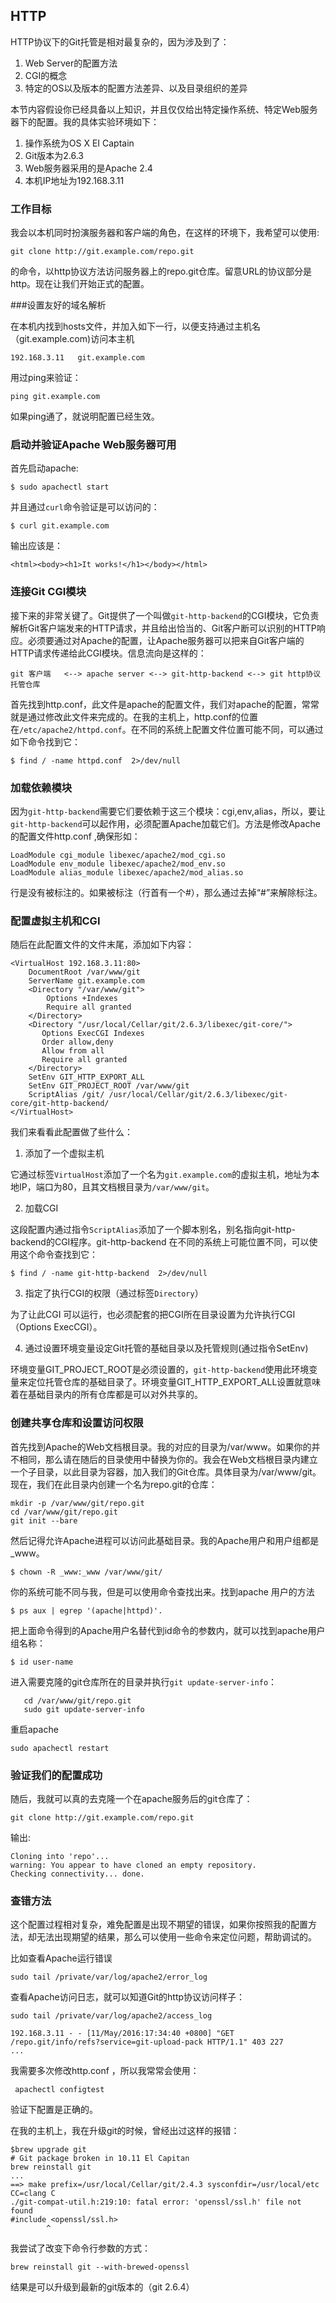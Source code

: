 ## HTTP

HTTP协议下的Git托管是相对最复杂的，因为涉及到了：

1. Web Server的配置方法
2. CGI的概念
3. 特定的OS以及版本的配置方法差异、以及目录组织的差异

本节内容假设你已经具备以上知识，并且仅仅给出特定操作系统、特定Web服务器下的配置。我的具体实验环境如下：

1. 操作系统为OS X EI Captain
2. Git版本为2.6.3
3. Web服务器采用的是Apache 2.4
4. 本机IP地址为192.168.3.11

### 工作目标

我会以本机同时扮演服务器和客户端的角色，在这样的环境下，我希望可以使用:

    git clone http://git.example.com/repo.git 

的命令，以http协议方法访问服务器上的repo.git仓库。留意URL的协议部分是http。现在让我们开始正式的配置。

###设置友好的域名解析

在本机内找到hosts文件，并加入如下一行，以便支持通过主机名（git.example.com)访问本主机

    192.168.3.11   git.example.com

用过ping来验证：
    
    ping git.example.com

如果ping通了，就说明配置已经生效。

### 启动并验证Apache Web服务器可用

首先启动apache:

    $ sudo apachectl start

并且通过`curl`命令验证是可以访问的：

    $ curl git.example.com

输出应该是：

    <html><body><h1>It works!</h1></body></html>

### 连接Git CGI模块

接下来的非常关键了。Git提供了一个叫做`git-http-backend`的CGI模块，它负责解析Git客户端发来的HTTP请求，并且给出恰当的、Git客户断可以识别的HTTP响应。必须要通过对Apache的配置，让Apache服务器可以把来自Git客户端的HTTP请求传递给此CGI模块。信息流向是这样的：

    git 客户端   <--> apache server <--> git-http-backend <--> git http协议托管仓库

首先找到http.conf，此文件是apache的配置文件，我们对apache的配置，常常就是通过修改此文件来完成的。在我的主机上，http.conf的位置在`/etc/apache2/httpd.conf`。在不同的系统上配置文件位置可能不同，可以通过如下命令找到它：

    $ find / -name httpd.conf  2>/dev/null

### 加载依赖模块

因为`git-http-backend`需要它们要依赖于这三个模块：cgi,env,alias，所以，要让`git-http-backend`可以起作用，必须配置Apache加载它们。方法是修改Apache的配置文件http.conf ,确保形如：

    LoadModule cgi_module libexec/apache2/mod_cgi.so
    LoadModule env_module libexec/apache2/mod_env.so
    LoadModule alias_module libexec/apache2/mod_alias.so

行是没有被标注的。如果被标注（行首有一个#），那么通过去掉“#”来解除标注。

### 配置虚拟主机和CGI

随后在此配置文件的文件末尾，添加如下内容：

    <VirtualHost 192.168.3.11:80>
        DocumentRoot /var/www/git
        ServerName git.example.com
        <Directory "/var/www/git">
            Options +Indexes
            Require all granted
        </Directory>
        <Directory "/usr/local/Cellar/git/2.6.3/libexec/git-core/">
           Options ExecCGI Indexes
           Order allow,deny
           Allow from all
           Require all granted
        </Directory>
        SetEnv GIT_HTTP_EXPORT_ALL
        SetEnv GIT_PROJECT_ROOT /var/www/git
        ScriptAlias /git/ /usr/local/Cellar/git/2.6.3/libexec/git-core/git-http-backend/
    </VirtualHost>

我们来看看此配置做了些什么：

1. 添加了一个虚拟主机

它通过标签`VirtualHost`添加了一个名为`git.example.com`的虚拟主机，地址为本地IP，端口为80，且其文档根目录为`/var/www/git`。

2. 加载CGI

这段配置内通过指令`ScriptAlias`添加了一个脚本别名，别名指向git-http-backend的CGI程序。git-http-backend 在不同的系统上可能位置不同，可以使用这个命令查找到它：

    $ find / -name git-http-backend  2>/dev/null
    
3. 指定了执行CGI的权限（通过标签`Directory`）

为了让此CGI 可以运行，也必须配套的把CGI所在目录设置为允许执行CGI（Options ExecCGI）。

4. 通过设置环境变量设定Git托管的基础目录以及托管规则(通过指令SetEnv)

 环境变量GIT_PROJECT_ROOT是必须设置的，`git-http-backend`使用此环境变量来定位托管仓库的基础目录了。环境变量GIT_HTTP_EXPORT_ALL设置就意味着在基础目录内的所有仓库都是可以对外共享的。

### 创建共享仓库和设置访问权限

首先找到Apache的Web文档根目录。我的对应的目录为/var/www。如果你的并不相同，那么请在随后的目录使用中替换为你的。我会在Web文档根目录内建立一个子目录，以此目录为容器，加入我们的Git仓库。具体目录为/var/www/git。现在，我们在此目录内创建一个名为repo.git的仓库：

    mkdir -p /var/www/git/repo.git
    cd /var/www/git/repo.git
    git init --bare 

然后记得允许Apache进程可以访问此基础目录。我的Apache用户和用户组都是_www。

    $ chown -R _www:_www /var/www/git/

你的系统可能不同与我，但是可以使用命令查找出来。找到apache 用户的方法

    $ ps aux | egrep '(apache|httpd)'. 

把上面命令得到的Apache用户名替代到id命令的参数内，就可以找到apache用户组名称：

    $ id user-name

进入需要克隆的git仓库所在的目录并执行`git update-server-info`：

       cd /var/www/git/repo.git 
       sudo git update-server-info

重启apache

    sudo apachectl restart

### 验证我们的配置成功

随后，我就可以真的去克隆一个在apache服务后的git仓库了：
    
    git clone http://git.example.com/repo.git

输出:

    Cloning into 'repo'...
    warning: You appear to have cloned an empty repository.
    Checking connectivity... done.

### 查错方法

这个配置过程相对复杂，难免配置是出现不期望的错误，如果你按照我的配置方法，却无法出现期望的结果，那么可以使用一些命令来定位问题，帮助调试的。

比如查看Apache运行错误
    
    sudo tail /private/var/log/apache2/error_log

查看Apache访问日志，就可以知道Git的http协议访问样子：

    sudo tail /private/var/log/apache2/access_log 

    192.168.3.11 - - [11/May/2016:17:34:40 +0800] "GET /repo.git/info/refs?service=git-upload-pack HTTP/1.1" 403 227
    ...
我需要多次修改http.conf ，所以我常常会使用：

     apachectl configtest

验证下配置是正确的。

在我的主机上，我在升级git的时候，曾经出过这样的报错：

    $brew upgrade git
    # Git package broken in 10.11 El Capitan
    brew reinstall git
    ...
    ==> make prefix=/usr/local/Cellar/git/2.4.3 sysconfdir=/usr/local/etc CC=clang C
    ./git-compat-util.h:219:10: fatal error: 'openssl/ssl.h' file not found
    #include <openssl/ssl.h>
            ^
我尝试了改变下命令行参数的方式：

    brew reinstall git --with-brewed-openssl

结果是可以升级到最新的git版本的（git 2.6.4）

